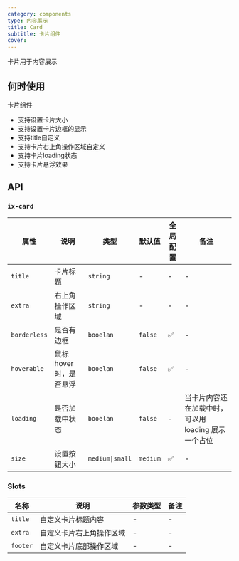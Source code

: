 ```yaml
---
category: components
type: 内容展示
title: Card
subtitle: 卡片组件
cover:
---
```


卡片用于内容展示

## 何时使用

卡片组件

- 支持设置卡片大小
- 支持设置卡片边框的显示
- 支持title自定义
- 支持卡片右上角操作区域自定义
- 支持卡片loading状态
- 支持卡片悬浮效果

## API

### `ix-card`

| 属性 | 说明 | 类型 | 默认值 | 全局配置 | 备注 |
| --- | --- | --- | --- | --- | --- |
| `title` | 卡片标题 | `string` | - | - | - |
| `extra` | 右上角操作区域 | `string` | - | - | - |
| `borderless` | 是否有边框 | `booelan` | `false` | ✅ | - |
| `hoverable` | 鼠标 hover 时，是否悬浮 | `booelan` | `false` | ✅ | - |
| `loading` | 是否加载中状态 | `booelan` | `false` | - | 当卡片内容还在加载中时，可以用 loading 展示一个占位 |
| `size` | 设置按钮大小 | `medium\|small` | `medium` | ✅ | - |

### Slots

| 名称 | 说明 | 参数类型 | 备注 |
| --- | --- | --- | --- |
| `title` | 自定义卡片标题内容 | - | - |
| `extra`   | 自定义卡片右上角操作区域 | - | - |
| `footer`   | 自定义卡片底部操作区域 | - | - |
